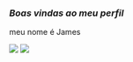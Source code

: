 ###  *Boas vindas ao meu perfil*
meu nome é James

![](https://tenor.com/pt-BR/view/gojo-gojo-smile-gojo-maniac-gojo-laugh-gif-13257859273272055083)
![](https://tenor.com/pt-BR/view/gojo-gojo-smile-gojo-maniac-gojo-laugh-gif-13257859273272055083)





